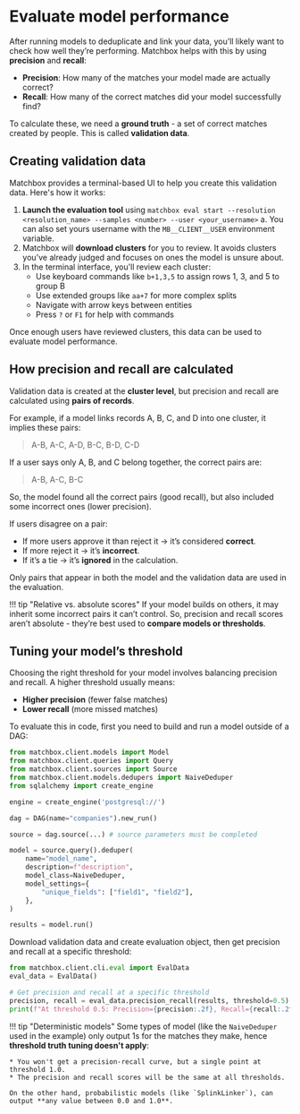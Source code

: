 # Evaluate model performance

After running models to deduplicate and link your data, you’ll likely want to check how well they’re performing. Matchbox helps with this by using **precision** and **recall**:

* **Precision**: How many of the matches your model made are actually correct?
* **Recall**: How many of the correct matches did your model successfully find?

To calculate these, we need a **ground truth** - a set of correct matches created by people. This is called **validation data**.

## Creating validation data

Matchbox provides a terminal-based UI to help you create this validation data. Here's how it works:

1. **Launch the evaluation tool** using `matchbox eval start --resolution <resolution_name> --samples <number> --user <your_username>`
    a. You can also set yours username with the `MB__CLIENT__USER` environment variable.
2. Matchbox will **download clusters** for you to review. It avoids clusters you've already judged and focuses on ones the model is unsure about.
3. In the terminal interface, you'll review each cluster:
   * Use keyboard commands like `b+1,3,5` to assign rows 1, 3, and 5 to group B
   * Use extended groups like `aa+7` for more complex splits
   * Navigate with arrow keys between entities
   * Press `?` or `F1` for help with commands

Once enough users have reviewed clusters, this data can be used to evaluate model performance.

## How precision and recall are calculated

Validation data is created at the **cluster level**, but precision and recall are calculated using **pairs of records**.

For example, if a model links records A, B, C, and D into one cluster, it implies these pairs:

> A-B, A-C, A-D, B-C, B-D, C-D

If a user says only A, B, and C belong together, the correct pairs are:

> A-B, A-C, B-C

So, the model found all the correct pairs (good recall), but also included some incorrect ones (lower precision).

If users disagree on a pair:

* If more users approve it than reject it → it’s considered **correct**.
* If more reject it → it’s **incorrect**.
* If it’s a tie → it’s **ignored** in the calculation.

Only pairs that appear in both the model and the validation data are used in the evaluation.

!!! tip "Relative vs. absolute scores"
    If your model builds on others, it may inherit some incorrect pairs it can’t control. So, precision and recall scores aren’t absolute - they’re best used to **compare models or thresholds**.

## Tuning your model’s threshold

Choosing the right threshold for your model involves balancing precision and recall. A higher threshold usually means:

* **Higher precision** (fewer false matches)
* **Lower recall** (more missed matches)

To evaluate this in code, first you need to build and run a model outside of a DAG:

```python
from matchbox.client.models import Model
from matchbox.client.queries import Query
from matchbox.client.sources import Source
from matchbox.client.models.dedupers import NaiveDeduper
from sqlalchemy import create_engine

engine = create_engine('postgresql://')

dag = DAG(name="companies").new_run()

source = dag.source(...) # source parameters must be completed

model = source.query().deduper(
    name="model_name",
    description=f"description",
    model_class=NaiveDeduper,
    model_settings={
        "unique_fields": ["field1", "field2"],
    },
)

results = model.run()
```

Download validation data and create evaluation object, then get precision and recall at a specific threshold:

```python
from matchbox.client.cli.eval import EvalData
eval_data = EvalData()

# Get precision and recall at a specific threshold
precision, recall = eval_data.precision_recall(results, threshold=0.5)
print(f"At threshold 0.5: Precision={precision:.2f}, Recall={recall:.2f}")
```

!!! tip "Deterministic models"
    Some types of model (like the `NaiveDeduper` used in the example) only output 1s for the matches they make, hence **threshold truth tuning doesn't apply**:

    * You won't get a precision-recall curve, but a single point at threshold 1.0.
    * The precision and recall scores will be the same at all thresholds.

    On the other hand, probabilistic models (like `SplinkLinker`), can output **any value between 0.0 and 1.0**.
    